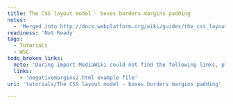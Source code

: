 ```yaml
---
title: The CSS layout model - boxes borders margins padding
notes:
  - 'Merged into http://docs.webplatform.org/wiki/guides/the_css_layout_model; deletion candidate'
readiness: 'Not Ready'
tags:
  - Tutorials
  - WSC
todo_broken_links:
  note: 'During import MediaWiki could not find the following links, please fix and adjust this list.'
  links:
    - 'negativemargins2.html example file'
uri: 'tutorials/The CSS layout model - boxes borders margins padding'

---
```

